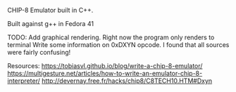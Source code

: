 CHIP-8 Emulator built in C++.

Built against g++ in Fedora 41

TODO: 
Add graphical rendering. Right now the program only renders to terminal
Write some information on 0xDXYN opcode. I found that all sources were fairly confusing!

Resources: 
https://tobiasvl.github.io/blog/write-a-chip-8-emulator/
https://multigesture.net/articles/how-to-write-an-emulator-chip-8-interpreter/
http://devernay.free.fr/hacks/chip8/C8TECH10.HTM#Dxyn
